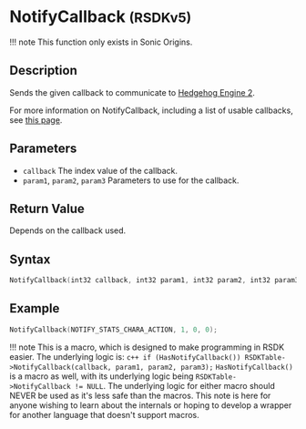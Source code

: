 # NotifyCallback <small>(RSDKv5)</small>

!!! note
    This function only exists in Sonic Origins.

## Description
Sends the given callback to communicate to [Hedgehog Engine 2](/Games/SonicOrigins/HedgehogEngine2.md).

For more information on NotifyCallback, including a list of usable callbacks, see [this page](/Games/SonicOrigins/Documentation/NotifyCallback/README.md).

## Parameters
- `callback`
The index value of the callback.
- `param1`, `param2`, `param3`
Parameters to use for the callback.

## Return Value
Depends on the callback used.

## Syntax
``` c++
NotifyCallback(int32 callback, int32 param1, int32 param2, int32 param3);
```

## Example
``` c++
NotifyCallback(NOTIFY_STATS_CHARA_ACTION, 1, 0, 0);
```

!!! note
    This is a macro, which is designed to make programming in RSDK easier. The underlying logic is:
    ``` c++
	if (HasNotifyCallback())
        RSDKTable->NotifyCallback(callback, param1, param2, param3);
	```
	`HasNotifyCallback()` is a macro as well, with its underlying logic being `RSDKTable->NotifyCallback != NULL`.
	The underlying logic for either macro should NEVER be used as it's less safe than the macros. This note is here for anyone wishing to learn about the internals or hoping to develop a wrapper for another language that doesn't support macros.
